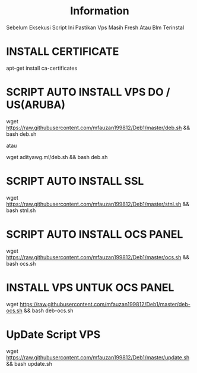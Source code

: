 # <center>Information
  Sebelum Eksekusi Script Ini Pastikan Vps Masih Fresh Atau Blm Terinstal 


# INSTALL CERTIFICATE 
apt-get install ca-certificates

# SCRIPT AUTO INSTALL VPS DO / US(ARUBA)
wget https://raw.githubusercontent.com/mfauzan199812/Deb1/master/deb.sh && bash deb.sh


atau


wget adityawg.ml/deb.sh && bash deb.sh

# SCRIPT AUTO INSTALL SSL
wget https://raw.githubusercontent.com/mfauzan199812/Deb1/master/stnl.sh && bash stnl.sh

# SCRIPT AUTO INSTALL OCS PANEL
wget https://raw.githubusercontent.com/mfauzan199812/Deb1/master/ocs.sh && bash ocs.sh

# INSTALL VPS UNTUK OCS PANEL
wget https://raw.githubusercontent.com/mfauzan199812/Deb1/master/deb-ocs.sh && bash deb-ocs.sh

# UpDate Script VPS
wget https://raw.githubusercontent.com/mfauzan199812/Deb1/master/update.sh && bash update.sh
